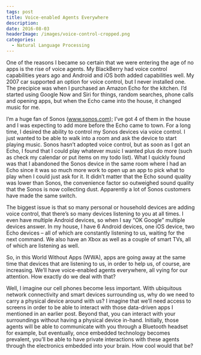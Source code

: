 ```yaml
---
tags: post
title: Voice-enabled Agents Everywhere
description: 
date: 2016-08-03
headerImage: /images/voice-control-cropped.png
categories: 
  - Natural Language Processing
---
```


One of the reasons I became so certain that we were entering the age of no apps is the rise of voice agents. My BlackBerry had voice control capabilities years ago and Android and iOS both added capabilities well. My 2007 car supported an option for voice control, but I never installed one. The precipice was when I purchased an Amazon Echo for the kitchen. I’d started using Google Now and Siri for things, random searches, phone calls and opening apps, but when the Echo came into the house, it changed music for me.

I’m a huge fan of Sonos (www.sonos.com); I’ve got 4 of them in the house and I was expecting to add more before the Echo came to town. For a long time, I desired the ability to control my Sonos devices via voice control. I just wanted to be able to walk into a room and ask the device to start playing music. Sonos hasn’t adopted voice control, but as soon as I got an Echo, I found that I could play whatever music I wanted plus do more (such as check my calendar or put items on my todo list). What I quickly found was that I abandoned the Sonos device in the same room where I had an Echo since it was so much more work to open up an app to pick what to play when I could just ask for it. It didn’t matter that the Echo sound quality was lower than Sonos, the convenience factor so outweighed sound quality that the Sonos is now collecting dust. Apparently a lot of Sonos customers have made the same switch.

The biggest issue is that so many personal or household devices are adding voice control, that there’s so many devices listening to you at all times. I even have multiple Android devices, so when I say “OK Google” multiple devices answer. In my house, I have 6 Android devices, one iOS device, two Echo devices – all of which are constantly listening to us, waiting for the next command. We also have an Xbox as well as a couple of smart TVs, all of which are listening as well.

So, in this World Without Apps (WWA), apps are going away at the same time that devices that are listening to us, in order to help us, of course, are increasing. We’ll have voice-enabled agents everywhere, all vying for our attention. How exactly do we deal with that?

Well, I imagine our cell phones become less important. With ubiquitous network connectivity and smart devices surrounding us, why do we need to carry a physical device around with us? I imagine that we’ll need access to screens in order to be able to interact with those data-driven apps I mentioned in an earlier post. Beyond that, you can interact with your surroundings without having a physical device in-hand. Initially, those agents will be able to communicate with you through a Bluetooth headset for example, but eventually, once embedded technology becomes prevalent, you’ll be able to have private interactions with these agents through the electronics embedded into your brain. How cool would that be?